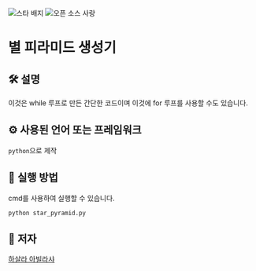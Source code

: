 <!--이 부분을 삭제하지 마십시오-->
![스타 배지](https://img.shields.io/static/v1?label=%F0%9F%8C%9F&message=If%20Useful&style=style=flat&color=BC4E99)
![오픈 소스 사랑](https://badges.frapsoft.com/os/v1/open-source.svg?v=103)

# 별 피라미드 생성기

<!--이미지는 프로젝트의 삽화이며, 여기서 팁은 유머 감각을 최대한 활용하는 것입니다 :D

다음과 같이 마크다운 사진 삽입을 복사하여 붙여넣을 수 있습니다.
<p align="center">
<img src="your-source-is-here" width=40% height=40%>
-->

## 🛠️ 설명

이것은 while 루프로 만든 간단한 코드이며 이것에 for 루프를 사용할 수도 있습니다.

## ⚙️ 사용된 언어 또는 프레임워크

`python`으로 제작

## 🌟 실행 방법
cmd를 사용하여 실행할 수 있습니다.

`python star_pyramid.py`

## 🤖 저자
<a href= "https://github.com/hasalaonline">하살라 아빌라샤
